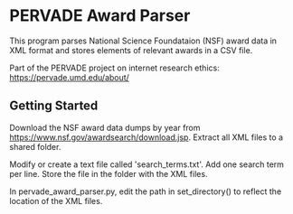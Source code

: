 # PERVADE Award Parser

This program parses National Science Foundataion (NSF) award data in XML format and stores elements of relevant awards in a CSV file. 

Part of the PERVADE project on internet research ethics: https://pervade.umd.edu/about/


## Getting Started

Download the NSF award data dumps by year from https://www.nsf.gov/awardsearch/download.jsp. Extract all XML files to a shared folder. 

Modify or create a text file called 'search_terms.txt'. Add one search term per line. Store the file in the folder with the XML files.

In pervade_award_parser.py, edit the path in set_directory() to reflect the location of the XML files. 

